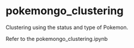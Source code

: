 # pokemongo_clustering
Clustering using the status and type of Pokemon.

Refer to the pokemongo_clustering.ipynb
